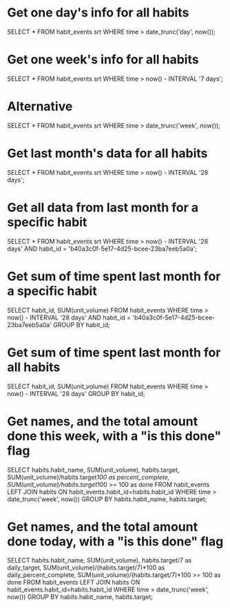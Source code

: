 # Get one day's info for all habits
SELECT * FROM habit_events srt
WHERE time > date_trunc('day', now());

# Get one week's info for all habits
SELECT * FROM habit_events srt
WHERE time > now() - INTERVAL '7 days';

# Alternative
SELECT * FROM habit_events srt
WHERE time > date_trunc('week', now());

# Get last month's data for all habits
SELECT * FROM habit_events srt
WHERE time > now() - INTERVAL '28 days';

# Get all data from last month for a specific habit
SELECT * FROM habit_events srt
WHERE time > now() - INTERVAL '28 days'
AND habit_id = 'b40a3c0f-5e17-4d25-bcee-23ba7eeb5a0a';

# Get sum of time spent last month for a specific habit
SELECT habit_id, SUM(unit_volume) FROM habit_events
WHERE time > now() - INTERVAL '28 days'
AND habit_id = 'b40a3c0f-5e17-4d25-bcee-23ba7eeb5a0a'
GROUP BY habit_id;

# Get sum of time spent last month for all habits
SELECT habit_id, SUM(unit_volume) FROM habit_events
WHERE time > now() - INTERVAL '28 days'
GROUP BY habit_id;

# Get names, and the total amount done this week, with a "is this done" flag
SELECT habits.habit_name, SUM(unit_volume), habits.target, SUM(unit_volume)/habits.target*100 as percent_complete, SUM(unit_volume)/habits.target*100 >= 100 as done
FROM habit_events
LEFT JOIN habits ON habit_events.habit_id=habits.habit_id
WHERE time > date_trunc('week', now())
GROUP BY habits.habit_name, habits.target;

# Get names, and the total amount done today, with a "is this done" flag
SELECT habits.habit_name, SUM(unit_volume), habits.target/7 as daily_target, SUM(unit_volume)/(habits.target/7)*100 as daily_percent_complete, SUM(unit_volume)/(habits.target/7)*100 >= 100 as done
FROM habit_events
LEFT JOIN habits ON habit_events.habit_id=habits.habit_id
WHERE time > date_trunc('week', now())
GROUP BY habits.habit_name, habits.target;